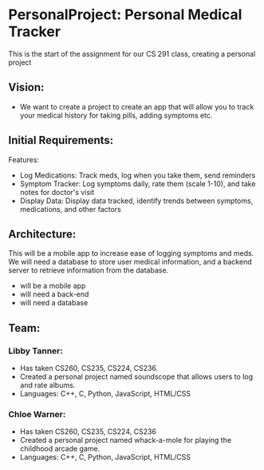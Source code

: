 # PersonalProject: Personal Medical Tracker
This is the start of the assignment for our CS 291 class, creating a personal project

## Vision: 
- We want to create a project to create an app that will allow you to track your medical history for taking pills, adding symptoms etc.

## Initial Requirements:
Features:
- Log Medications: Track meds, log when you take them, send reminders
- Symptom Tracker: Log symptoms daily, rate them (scale 1-10), and take notes for doctor's visit
- Display Data: Display data tracked, identify trends between symptoms, medications, and other factors

## Architecture:
This will be a mobile app to increase ease of logging symptoms and meds. We will need a database to store user medical information, and a backend server to retrieve information from the database. 
- will be a mobile app
- will need a back-end
- will need a database

## Team:
### Libby Tanner:
 - Has taken CS260, CS235, CS224, CS236. 
 - Created a personal project named soundscope that allows users to log and rate albums.
 - Languages: C++, C, Python, JavaScript, HTML/CSS

### Chloe Warner:
- Has taken CS260, CS235, CS224, CS236
- Created a personal project named whack-a-mole for playing the childhood arcade game.
- Languages: C++, C, Python, JavaScript, HTML/CSS
